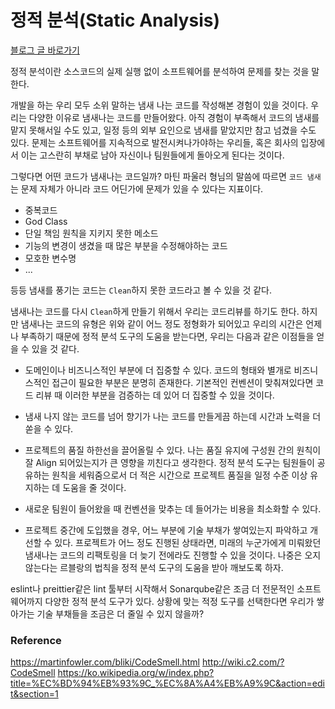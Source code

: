# 정적 분석(Static Analysis)

[블로그 글 바로가기](https://marades.tistory.com/22)

정적 분석이란 소스코드의 실제 실행 없이 소프트웨어를 분석하여 문제를 찾는 것을 말한다.

개발을 하는 우리 모두 소위 말하는 냄새 나는 코드를 작성해본 경험이 있을 것이다. 우리는 다양한 이유로 냄새나는 코드를 만들어왔다. 아직 경험이 부족해서 코드의 냄새를 맡지 못해서일 수도 있고, 일정 등의 외부 요인으로 냄새를 맡았지만 참고 넘겼을 수도 있다. 문제는 소프트웨어를 지속적으로 발전시켜나가야하는 우리들, 혹은 회사의 입장에서 이는 고스란히 부채로 남아 자신이나 팀원들에게 돌아오게 된다는 것이다.

그렇다면 어떤 코드가 냄새나는 코드일까?
마틴 파울러 형님의 말씀에 따르면 `코드 냄새`는 문제 자체가 아니라 코드 어딘가에 문제가 있을 수 있다는 지표이다.

-   중복코드
-   God Class
-   단일 책임 원칙을 지키지 못한 메소드
-   기능의 변경이 생겼을 때 많은 부분을 수정해야하는 코드
-   모호한 변수명
-   ...

등등 냄새를 풍기는 코드는 `Clean`하지 못한 코드라고 볼 수 있을 것 같다.

냄새나는 코드를 다시 `Clean`하게 만들기 위해서 우리는 코드리뷰를 하기도 한다. 하지만 냄새나는 코드의 유형은 위와 같이 어느 정도 정형화가 되어있고 우리의 시간은 언제나 부족하기 때문에 정적 분석 도구의 도움을 받는다면, 우리는 다음과 같은 이점들을 얻을 수 있을 것 같다.

-   도메인이나 비즈니스적인 부분에 더 집중할 수 있다. 코드의 형태와 별개로 비즈니스적인 접근이 필요한 부분은 분명히 존재한다. 기본적인 컨벤션이 맞춰져있다면 코드 리뷰 때 이러한 부분을 검증하는 데 있어 더 집중할 수 있을 것이다.

-   냄새 나지 않는 코드를 넘어 향기가 나는 코드를 만들게끔 하는데 시간과 노력을 더 쏟을 수 있다.
-   프로젝트의 품질 하한선을 끌어올릴 수 있다. 나는 품질 유지에 구성원 간의 원칙이 잘 Align 되어있는지가 큰 영향을 끼친다고 생각한다. 정적 분석 도구는 팀원들이 공유하는 원칙을 세워줌으로서 더 적은 시간으로 프로젝트 품질을 일정 수준 이상 유지하는 데 도움을 줄 것이다.
-   새로운 팀원이 들어왔을 때 컨벤션을 맞추는 데 들어가는 비용을 최소화할 수 있다.
-   프로젝트 중간에 도입했을 경우, 어느 부분에 기술 부채가 쌓여있는지 파악하고 개선할 수 있다. 프로젝트가 어느 정도 진행된 상태라면, 미래의 누군가에게 미뤄왔던 냄새나는 코드의 리팩토링을 더 늦기 전에라도 진행할 수 있을 것이다. 나중은 오지 않는다는 르블랑의 법칙을 정적 분석 도구의 도움을 받아 깨보도록 하자.

eslint나 preittier같은 lint 툴부터 시작해서 Sonarqube같은 조금 더 전문적인 소프트웨어까지 다양한 정적 분석 도구가 있다. 상황에 맞는 적정 도구를 선택한다면 우리가 쌓아가는 기술 부채들을 조금은 더 줄일 수 있지 않을까?

### Reference

https://martinfowler.com/bliki/CodeSmell.html
http://wiki.c2.com/?CodeSmell
https://ko.wikipedia.org/w/index.php?title=%EC%BD%94%EB%93%9C_%EC%8A%A4%EB%A9%9C&action=edit&section=1

